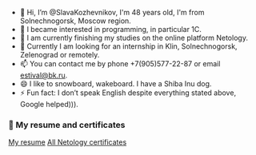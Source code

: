 
- 👋 Hi, I’m @SlavaKozhevnikov, I'm 48 years old, I'm from Solnechnogorsk, Moscow region.
- 👀 I became interested in programming, in particular 1C.
- 🌱 I am currently finishing my studies on the online platform Netology.
- 💞️ Currently I am looking for an internship in Klin, Solnechnogorsk, Zelenograd or remotely.
- 📫 You can contact me by phone +7(905)577-22-87 or email estival@bk.ru.
- 😄 I like to snowboard, wakeboard. I have a Shiba Inu dog.
- ⚡ Fun fact: I don’t speak English despite everything stated above, Google helped))).

### 📄 My resume and certificates

[My resume](https://hh.ru/resume/27cb3ea9ff09d8003b0039ed1f34386f72664b)
[All Netology certificates](https://drive.google.com/drive/folders/1fUAf_HLt59QKWYNN1hJCy09WuOorW4O_)
